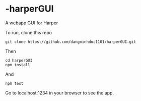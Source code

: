 # -harperGUI
A webapp GUI for Harper

To run, clone this repo
```
git clone https://github.com/dangminhduc1101/harperGUI.git
```
Then 
```
cd harperGUI
npm install
```
And 
```
npm test
``` 
Go to localhost:1234 in your browser to see the app.
